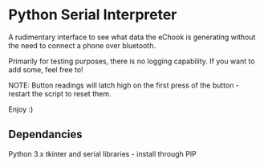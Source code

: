 # Python Serial Interpreter
A rudimentary interface to see what data the eChook is generating without the need to connect a phone over bluetooth. 

Primarily for testing purposes, there is no logging capability. If you want to add some, feel free to!

NOTE: Button readings will latch high on the first press of the button - restart the script to reset them.

Enjoy :)

## Dependancies
Python 3.x
tkinter and serial libraries - install through PIP



